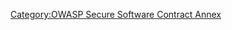 [Category:OWASP Secure Software Contract
Annex](Category:OWASP_Secure_Software_Contract_Annex "wikilink")